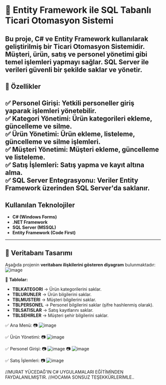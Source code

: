 # 🛒 Entity Framework ile SQL Tabanlı Ticari Otomasyon Sistemi

Bu proje, **C# ve Entity Framework** kullanılarak geliştirilmiş bir **Ticari Otomasyon Sistemi**dir. **Müşteri, ürün, satış ve personel yönetimi** gibi temel işlemleri yapmayı sağlar. SQL Server ile verileri güvenli bir şekilde saklar ve yönetir.
---
## 🚀 **Özellikler**
✅ **Personel Girişi:** Yetkili personeller giriş yaparak işlemleri yönetebilir.  
✅ **Kategori Yönetimi:** Ürün kategorileri ekleme, güncelleme ve silme.  
✅ **Ürün Yönetimi:** Ürün ekleme, listeleme, güncelleme ve silme işlemleri.  
✅ **Müşteri Yönetimi:** Müşteri ekleme, güncelleme ve listeleme.  
✅ **Satış İşlemleri:** Satış yapma ve kayıt altına alma.  
✅ **SQL Server Entegrasyonu:** Veriler **Entity Framework** üzerinden SQL Server'da saklanır. 
----------
## **Kullanılan Teknolojiler**
- **C# (Windows Forms)**
- **.NET Framework**
- **SQL Server (MSSQL)**
- **Entity Framework (Code First)**
-----------
## 📂 **Veritabanı Tasarımı**
Aşağıda projenin **veritabanı ilişkilerini gösteren diyagram** bulunmaktadır:
![image](https://github.com/user-attachments/assets/9534f0c5-efab-44c0-8763-559d242bb51f)

📌 **Tablolar:**
- **TBLKATEGORI** → Ürün kategorilerini saklar.
- **TBLURUNLER** → Ürün bilgilerini saklar.
- **TBLMUSTERI** → Müşteri bilgilerini saklar.
- **TBLPERSONEL** → Personel bilgilerini saklar (şifre hashlenmiş olarak).
- **TBLSATISLAR** → Satış kayıtlarını saklar.
- **TBLSEHIRLER** → Müşteri şehir bilgilerini saklar.

✅ Ana Menü:
📷 ![image](https://github.com/user-attachments/assets/ab0f6657-e662-410f-9daa-6a942c24b4f5)

✅ Ürün Yönetimi:
📷 ![image](https://github.com/user-attachments/assets/b5cd6ca6-798f-40fc-b37f-58748bb5ec9c)

✅ Personel Girişi:
📷 ![image](https://github.com/user-attachments/assets/d146bdfd-6be5-4cf8-aa82-8d722695a240)
📷 ![image](https://github.com/user-attachments/assets/aa28ab9c-ddf4-4763-83ab-b1e96b60f62e)

✅ Satış İşlemleri:
📷 ![image](https://github.com/user-attachments/assets/af406709-b8f6-4655-a850-1c95081e4c1b)

//MURAT YÜCEDAĞ'IN C# UYGULAMALARI EĞİTİMİNDEN FAYDALANILMIŞTIR.
//HOCAMA SONSUZ TEŞEKKÜRLERİMLE..
